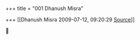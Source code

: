 +++
title = "001 Dhanush Misra"

+++
[[Dhanush Misra	2009-07-12, 09:20:29 [Source](https://groups.google.com/g/bvparishat/c/VPhrCtzLzSk)]]





